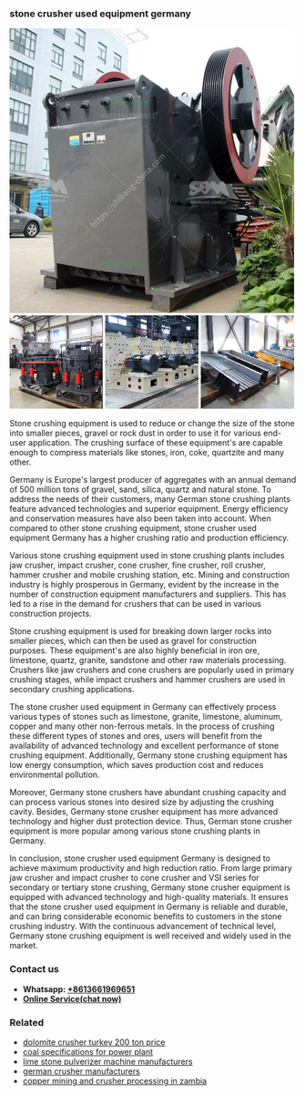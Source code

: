 <h3>stone crusher used equipment germany</h3><img src='1706773733.jpg' alt=''><p>Stone crushing equipment is used to reduce or change the size of the stone into smaller pieces, gravel or rock dust in order to use it for various end-user application. The crushing surface of these equipment's are capable enough to compress materials like stones, iron, coke, quartzite and many other.</p><p>Germany is Europe's largest producer of aggregates with an annual demand of 500 million tons of gravel, sand, silica, quartz and natural stone. To address the needs of their customers, many German stone crushing plants feature advanced technologies and superior equipment. Energy efficiency and conservation measures have also been taken into account. When compared to other stone crushing equipment, stone crusher used equipment Germany has a higher crushing ratio and production efficiency.</p><p>Various stone crushing equipment used in stone crushing plants includes jaw crusher, impact crusher, cone crusher, fine crusher, roll crusher, hammer crusher and mobile crushing station, etc. Mining and construction industry is highly prosperous in Germany, evident by the increase in the number of construction equipment manufacturers and suppliers. This has led to a rise in the demand for crushers that can be used in various construction projects.</p><p>Stone crushing equipment is used for breaking down larger rocks into smaller pieces, which can then be used as gravel for construction purposes. These equipment's are also highly beneficial in iron ore, limestone, quartz, granite, sandstone and other raw materials processing. Crushers like jaw crushers and cone crushers are popularly used in primary crushing stages, while impact crushers and hammer crushers are used in secondary crushing applications.</p><p>The stone crusher used equipment in Germany can effectively process various types of stones such as limestone, granite, limestone, aluminum, copper and many other non-ferrous metals. In the process of crushing these different types of stones and ores, users will benefit from the availability of advanced technology and excellent performance of stone crushing equipment. Additionally, Germany stone crushing equipment has low energy consumption, which saves production cost and reduces environmental pollution.</p><p>Moreover, Germany stone crushers have abundant crushing capacity and can process various stones into desired size by adjusting the crushing cavity. Besides, Germany stone crusher equipment has more advanced technology and higher dust protection device. Thus, German stone crusher equipment is more popular among various stone crushing plants in Germany.</p><p>In conclusion, stone crusher used equipment Germany is designed to achieve maximum productivity and high reduction ratio. From large primary jaw crusher and impact crusher to cone crusher and VSI series for secondary or tertiary stone crushing, Germany stone crusher equipment is equipped with advanced technology and high-quality materials. It ensures that the stone crusher used equipment in Germany is reliable and durable, and can bring considerable economic benefits to customers in the stone crushing industry. With the continuous advancement of technical level, Germany stone crushing equipment is well received and widely used in the market.</p><h3>Contact us</h3><ul><li><strong>Whatsapp:&nbsp;<a href="https://wa.me/8613661969651">+8613661969651</a></strong></li><li><a href="https://swt.shibang-china.com/?git&amp;zhl&amp;stone crusher used equipment germany"><strong>Online Service(chat now)</strong></a></li></ul><h3>Related</h3><ul><li><a href='dolomite crusher turkey 200 ton price.md'>dolomite crusher turkey 200 ton price</a></li><li><a href='coal specifications for power plant.md'>coal specifications for power plant</a></li><li><a href='lime stone pulverizer machine manufacturers.md'>lime stone pulverizer machine manufacturers</a></li><li><a href='german crusher manufacturers.md'>german crusher manufacturers</a></li><li><a href='copper mining and crusher processing in zambia.md'>copper mining and crusher processing in zambia</a></li></ul>